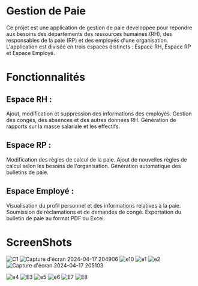 # Gestion de Paie
Ce projet est une application de gestion de paie développée pour répondre aux besoins des départements des ressources humaines (RH), des responsables de la paie (RP) et des employés d'une organisation. L'application est divisée en trois espaces distincts : Espace RH, Espace RP et Espace Employé.

# Fonctionnalités
## Espace RH :
Ajout, modification et suppression des informations des employés.
Gestion des congés, des absences et des autres données RH.
Génération de rapports sur la masse salariale et les effectifs.
## Espace RP :
Modification des règles de calcul de la paie.
Ajout de nouvelles règles de calcul selon les besoins de l'organisation.
Génération automatique des bulletins de paie.
## Espace Employé :
Visualisation du profil personnel et des informations relatives à la paie.
Soumission de réclamations et de demandes de congé.
Exportation du bulletin de paie au format PDF ou Excel.

# ScreenShots 
![C1](https://github.com/marm369/GestionPaie/assets/126961765/ecb851f4-cd6e-4a3e-8c34-654c0a1b8c96)
![Capture d'écran 2024-04-17 204906](https://github.com/marm369/GestionPaie/assets/126961765/30219ae8-99f1-4f81-9d99-a6b662241373)
![e10](https://github.com/marm369/GestionPaie/assets/126961765/6ece57fb-5b21-433c-b13d-a11081a79b07)
![e1](https://github.com/marm369/GestionPaie/assets/126961765/d366f4f4-b79e-4621-8226-069a7493e67b)
![e2](https://github.com/marm369/GestionPaie/assets/126961765/c98b3077-6969-4176-b6f9-2f90d6344904)
![Capture d'écran 2024-04-17 205103](https://github.com/marm369/GestionPaie/assets/126961765/d88eb2cc-147c-47f3-9be0-2525e01e5f92)

![e4](https://github.com/marm369/GestionPaie/assets/126961765/bbabf069-43aa-4eae-8c77-212ef382f27d)
![E3](https://github.com/marm369/GestionPaie/assets/126961765/f13560fd-91cc-41e5-aeca-5c71aa09ea43)
![e5](https://github.com/marm369/GestionPaie/assets/126961765/2ebce5a3-99b4-4c15-8b77-6d2b75f2bf81)
![e6](https://github.com/marm369/GestionPaie/assets/126961765/5e3a0f51-a538-4613-b3e0-bd66dd098519)
![E7](https://github.com/marm369/GestionPaie/assets/126961765/6950c502-0da7-4d64-8d01-c1f8b0e76387)
![E8](https://github.com/marm369/GestionPaie/assets/126961765/2e24a91d-d74f-4809-850e-e723747ee491)

